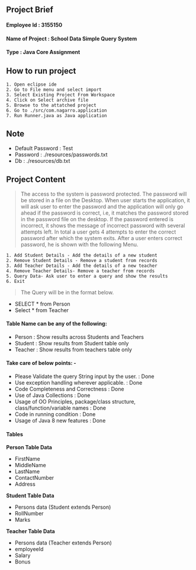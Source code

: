 ## Project Brief
#### Employee Id : 3155150
#### Name of Project : School Data Simple Query System
#### Type : Java Core Assignment

## How to run project
	1. Open eclipse ide
	2. Go to File menu and select import
	3. Select Existing Project From Workspace
	4. Click on Select archive file
	5. Browse to the attatched project
	6. Go to ./src/com.nagarro.application
	7. Run Runner.java as Java application

## Note 
 - Default Password : Test
 - Password : ./resources/passwords.txt
 - Db : ./resources/db.txt	

## Project Content

> The access to the system is password protected. The password will be stored in a file on the Desktop. When user starts the application, it will ask user to enter the password and the application will only go ahead if the password is correct, i.e, it matches the password stored in the password file on the desktop. If the password entered is incorrect, it shows the message of incorrect password with several attempts left. In total a user gets 4 attempts to enter the correct password after which the system exits. After a user enters correct password, he is shown with the following Menu.

	1. Add Student Details - Add the details of a new student
	2. Remove Student Details - Remove a student from records
	3. Add Teacher Details - Add the details of a new teacher
	4. Remove Teacher Details- Remove a teacher from records
	5. Query Data- Ask user to enter a query and show the results
	6. Exit

> The Query will be in the format below.
 - SELECT * from Person
 - Select * from Teacher

#### Table Name can be any of the following:
- Person : Show results across Students and Teachers
- Student : Show results from Student table only
- Teacher : Show results from teachers table only

#### Take care of below points: -

- Please Validate the query String input by the user. : Done
- Use exception handling wherever applicable. : Done
- Code Completeness and Correctness : Done
- Use of Java Collections : Done
- Usage of OO Principles, package/class structure, class/function/variable names : Done
- Code in running condition : Done
- Usage of Java 8 new features : Done

#### Tables

**Person Table Data**
 - FirstName 
 - MiddleName 
 - LastName
 - ContactNumber 
 - Address

**Student Table Data**
- Persons data (Student extends Person)
- RollNumber
- Marks

**Teacher Table Data**
- Persons data (Teacher extends Person)
- employeeId
- Salary
- Bonus

